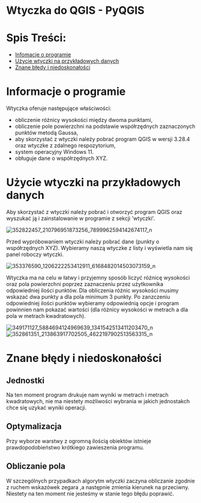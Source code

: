 # Wtyczka do QGIS - PyQGIS
# Spis Treści:
- [Infomacje o programie](#informacje-o-programie)
- [Użycie wtyczki na przykładowych danych](#użycie-wtyczki-na-przykładowych-danych)
- [Znane błędy i niedoskonałości](#znane-błędy-i-niedoskonałości)

# Informacje o programie
Wtyczka oferuje następujące właściwości:
- obliczenie różnicy wysokości między dwoma punktami,
- obliczenie pole powierzchni na podstawie współrzędnych zaznaczonych punktów metodą Gaussa,
- aby skorzystać z wtyczki należy pobrać program QGIS w wersji 3.28.4 oraz wtyczke z zdalnego respozytorium,
- system operacyjny Windows 11.
- obługuje dane o współrzędnych XYZ.


# Użycie wtyczki na przykładowych danych 
Aby skorzystać z wtyczki należy pobrać i otworzyć program QGIS oraz wyszukać ją i zainstalowanie  w programie z sekcji 'wtyczki'.


![352822457_210796951873256_7899962594142674117_n](https://github.com/PlaceForNick/Projekt_2/assets/129080867/699c48db-0ed0-467f-92fe-e81721bddc88)

Przed wypróbowaniem wtyczki należy pobrać dane (punkty o współrzędnych XYZ). Wybieramy naszą wtyczke z listy i wyświetla nam się panel roboczy wtyczki.

![353376590_1206222253412911_6168482014503073159_n](https://github.com/PlaceForNick/Projekt_2/assets/129080867/10b85030-76df-472b-9def-59925f98ccfd)



Wtyczka ma na celu w łatwy i przyjemny sposób liczyć różnicę wysokości oraz pola powierzchni poprzez zaznaczeniu przez użytkownika odpowiedniej ilości punktów. Dla obliczenia różnic wysokości musimy wskazać dwa punkty a dla pola minimum 3 punkty. Po zanzczeniu odpowiedniej ilości punktów wybieramy odpowiednią opcje i program powinnien nam pokazać wartości (dla różnicy wysokości w metrach a dla pola w metrach kwadratowych).

![349171127_5884694124969639_1341542513411203470_n](https://github.com/PlaceForNick/Projekt_2/assets/129080867/202328f5-434f-46e9-a1eb-223396a6b85f)
![352861351_213863917702505_4622197902513563315_n](https://github.com/PlaceForNick/Projekt_2/assets/129080867/57a76fee-6af6-4b22-8f36-3b62dc246de9)



# Znane błędy i niedoskonałości
## Jednostki 
Na ten moment program drukuje nam wyniki w metrach i metrach kwadratowych, nie ma niestety możliwości wybrania w jakich jednostakch chce się uzykać wyniki operacji.
## Optymalizacja
Przy wyborze warstwy z ogromną ilością obiektów istnieje prawdopodobieństwo krótkiego zawieszenia programu.
## Obliczanie pola 
W szczególnych przypadkach algorytm wtyczki zaczyna obliczanie zgodnie z ruchem wskazówek zegara ,a następnie zmienia kierunek na przeciwny. Niestety na ten moment nie jesteśmy w stanie tego błędu poprawić.




